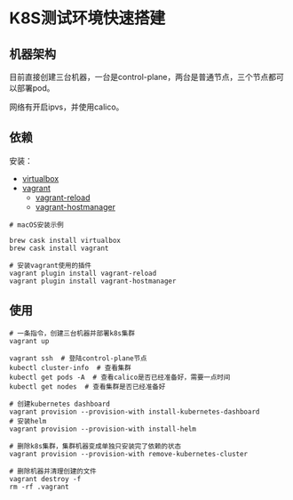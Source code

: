 # K8S测试环境快速搭建

## 机器架构

目前直接创建三台机器，一台是control-plane，两台是普通节点，三个节点都可以部署pod。

网络有开启ipvs，并使用calico。


## 依赖

安装：

- [virtualbox](https://www.virtualbox.org/)
- [vagrant](https://www.vagrantup.com/)
  - [vagrant-reload](https://github.com/aidanns/vagrant-reload)
  - [vagrant-hostmanager](https://github.com/devopsgroup-io/vagrant-hostmanager)

```shell
# macOS安装示例

brew cask install virtualbox
brew cask install vagrant

# 安装vagrant使用的插件
vagrant plugin install vagrant-reload
vagrant plugin install vagrant-hostmanager
```

## 使用

```shell
# 一条指令，创建三台机器并部署k8s集群
vagrant up
```

```shell
vagrant ssh  # 登陆control-plane节点
kubectl cluster-info  # 查看集群
kubectl get pods -A  # 查看calico是否已经准备好，需要一点时间
kubectl get nodes  # 查看集群是否已经准备好
```

```shell
# 创建kubernetes dashboard
vagrant provision --provision-with install-kubernetes-dashboard
# 安装helm
vagrant provision --provision-with install-helm
```

```shell
# 删除k8s集群，集群机器变成单独只安装完了依赖的状态
vagrant provision --provision-with remove-kubernetes-cluster
```

```shell
# 删除机器并清理创建的文件
vagrant destroy -f
rm -rf .vagrant
```
